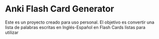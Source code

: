 # Anki Flash Card Generator

Este es un proyecto creado para uso personal.
El objetivo es convertir una lista
de palabras escritas en Inglés-Español en Flash Cards listas para utilizar